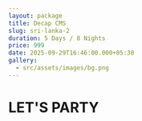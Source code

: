 ```yaml
---
layout: package
title: Decap CMS
slug: sri-lanka-2
duration: 5 Days / 8 Nights
price: 999
date: 2025-09-29T16:46:00.000+05:30
gallery:
  - src/assets/images/bg.png
---
```

# LET'S PARTY
